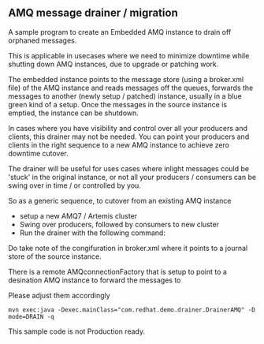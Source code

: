 ## AMQ message drainer / migration

A sample program to create an Embedded AMQ instance to drain off orphaned messages.

This is applicable in usecases where we need to minimize downtime while shutting down AMQ instances, due to upgrade or patching work.

The embedded instance points to the message store  (using a broker.xml file) of the AMQ instance and reads messages off the queues, forwards the messages to another (newly setup / patched) instance, usually in a blue green kind of a setup.
Once the messages in the source instance is emptied, the instance can be shutdown.

In cases where you have visibility and control over all your producers and clients, this drainer may not be needed. You can point your producers and clients in the right sequence to a new AMQ instance to achieve zero downtime cutover.

The drainer will be useful for uses cases where inlight messages could be 'stuck' in the original instance, or not all your producers / consumers can be swing over in time / or controlled by you.

So as a generic sequence, to cutover from an existing AMQ instance

- setup a new AMQ7 / Artemis cluster 
- Swing over producers, followed by consumers to new cluster
- Run the drainer with the following command:

Do take note of the congifuration in broker.xml where it points to a journal store of the source instance.

There is a remote AMQconnectionFactory that is setup to point to a desination AMQ instance to forward the messages to

Please adjust them accordingly

    mvn exec:java -Dexec.mainClass="com.redhat.demo.drainer.DrainerAMQ" -D mode=DRAIN -q


This sample code is not Production ready.